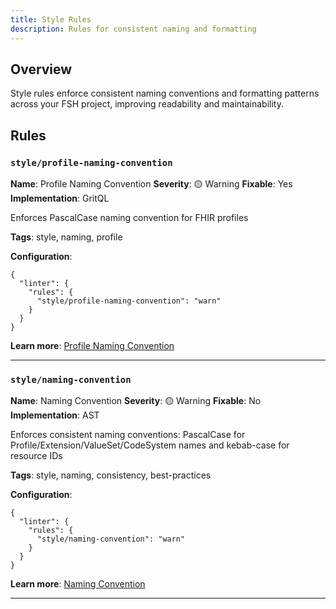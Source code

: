 ```yaml
---
title: Style Rules
description: Rules for consistent naming and formatting
---
```


## Overview

Style rules enforce consistent naming conventions and formatting patterns across your
FSH project, improving readability and maintainability.

## Rules

### `style/profile-naming-convention`

**Name**: Profile Naming Convention
**Severity**: 🟡 Warning
**Fixable**: Yes
**Implementation**: GritQL

Enforces PascalCase naming convention for FHIR profiles

**Tags**: style, naming, profile

**Configuration**:

```jsonc
{
  "linter": {
    "rules": {
      "style/profile-naming-convention": "warn"
    }
  }
}
```

**Learn more**: [Profile Naming Convention](https://octofhir.github.io/fsh-lint-rs/rules/style/profile-naming-convention)

---

### `style/naming-convention`

**Name**: Naming Convention
**Severity**: 🟡 Warning
**Fixable**: No
**Implementation**: AST

Enforces consistent naming conventions: PascalCase for Profile/Extension/ValueSet/CodeSystem names and kebab-case for resource IDs

**Tags**: style, naming, consistency, best-practices

**Configuration**:

```jsonc
{
  "linter": {
    "rules": {
      "style/naming-convention": "warn"
    }
  }
}
```

**Learn more**: [Naming Convention](https://octofhir.github.io/fsh-lint-rs/rules/style/naming-convention)

---

